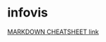 # infovis

[MARKDOWN CHEATSHEET link](https://github.com/adam-p/markdown-here/wiki/Markdown-Cheatsheet)
